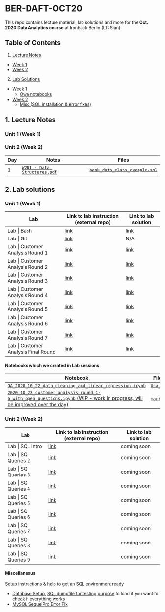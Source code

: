 # BER-DAFT-OCT20


This repo contains lecture material, lab solutions and more for the **Oct. 2020 Data Analytics course** at Ironhack Berlin (LT: Sian)

## Table of Contents

1. [Lecture Notes](#ln)
  * [Week 1](#ln_u1)
  * [Week 2](#ln_u2)
2. [Lab Solutions](#ls)
  * [Week 1](#ls_u1)
    * [Own notebooks](#ls_u1_own)
  * [Week 2](#ls_u2)
    * [Misc (SQL installation & error fixes)](#misc_u)

## 1. Lecture Notes <a name="ln"></a>

### Unit 1 (Week 1) <a name="ln_u1"></a>

### Unit 2 (Week 2) <a name="ln_u2"></a>

| Day | Notes | Files |
|--|--|--|
|1|[`W2D1 - Data Structures.pdf`](https://github.com/student-IH-labs-and-stuff/BER-DAFT-OCT20-SEDA/blob/main/lecture/unit_2/W2D1%20-%20Data%20Structures.pdf)| [`bank_data_class_example.sql`](https://github.com/student-IH-labs-and-stuff/BER-DAFT-OCT20-SEDA/blob/main/lecture/unit_2/bank_data_class_example.sql) |

## 2. Lab solutions

### Unit 1 (Week 1) <a name="ls_u1"></a>

| Lab | Link to lab instruction (external repo) | Link to lab solution |
|-----|-------------------------|----------------------|
| Lab \| Bash | [link](https://github.com/ironhack-labs/lab-bash) | [link](https://github.com/student-IH-labs-and-stuff/BER-DAFT-OCT20-SEDA/blob/main/labs/solutions/1.01_lab_bash_solution.md) |
| Lab \| Git | [link](https://github.com/ironhack-labs/lab-git) | N/A |
| Lab \| Customer Analysis Round 1| [link](https://github.com/ironhack-labs/lab-customer-analysis-round-1)| [link](https://github.com/student-IH-labs-and-stuff/BER-DAFT-OCT20-SEDA/blob/main/labs/solutions/1.03_lab_customer_analysis_round_1_solution.md)|
|Lab \| Customer Analysis Round 2| [link](https://github.com/ironhack-labs/lab-customer-analysis-round-2)| [link](https://github.com/student-IH-labs-and-stuff/BER-DAFT-OCT20-SEDA/blob/main/labs/solutions/1.04_lab_customer_analysis_round_2_solution.md) |
|Lab \| Customer Analysis Round 3| [link](https://github.com/ironhack-labs/lab-customer-analysis-round-3)| [link](https://github.com/student-IH-labs-and-stuff/BER-DAFT-OCT20-SEDA/blob/main/labs/solutions/1.05_lab_customer_analysis_round_3_solution.md) |
| Lab \| Customer Analysis Round 4 | [link](https://github.com/ironhack-labs/lab-customer-analysis-round-4)|[link](https://github.com/student-IH-labs-and-stuff/BER-DAFT-OCT20-SEDA/blob/main/labs/solutions/1.06_lab_customer_analysis_round_4_solution.md)|
|Lab \| Customer Analysis Round 5|[link](https://github.com/ironhack-labs/lab-customer-analysis-round-5)|[link](https://github.com/student-IH-labs-and-stuff/BER-DAFT-OCT20-SEDA/blob/main/labs/solutions/1.07_lab_customer_analysis_round_5_solution.md)|
|Lab \| Customer Analysis Round 6|[link](https://github.com/ironhack-labs/lab-customer-analysis-round-6)|[link](https://github.com/student-IH-labs-and-stuff/BER-DAFT-OCT20-SEDA/blob/main/labs/solutions/1.08_lab_customer_analysis_round_6_solution.md)|
|Lab \| Customer Analysis Round 7|[link](https://github.com/ironhack-labs/lab-customer-analysis-round-7)|[link](https://github.com/student-IH-labs-and-stuff/BER-DAFT-OCT20-SEDA/blob/main/labs/solutions/1.09_lab_customer_analysis_round_7_solution.md)|
|Lab \| Customer Analysis Final Round|[link](https://github.com/ironhack-labs/lab-customer-analysis-final-round)|[link](https://github.com/student-IH-labs-and-stuff/BER-DAFT-OCT20-SEDA/blob/main/labs/solutions/1.09_lab_customer_analysis_final_round_solution.md)|

#### Notebooks which we created in Lab sessions <a name="ls_u1_own"></a>

| Notebook | Files we used in this notebook |
|----------|--------------------------------|
|[`QA_2020_10_22_data_cleaning_and_linear_regression.ipynb`](https://github.com/student-IH-labs-and-stuff/BER-DAFT-OCT20-SEDA/blob/main/labs/notebooks_created_in_class/QA_2020_10_22_data_cleaning_and_linear_regression.ipynb)| [`Usa_Housing.csv`](https://github.com/student-IH-labs-and-stuff/BER-DAFT-OCT20-SEDA/blob/main/labs/notebooks_created_in_class/Usa_Housing.csv)|
|[`2020_10_23_customer_analysis_round_1-6_with_open_questions.ipynb` (WIP - work in progress, will be improved over the day)](https://github.com/student-IH-labs-and-stuff/BER-DAFT-OCT20-SEDA/blob/main/labs/notebooks_created_in_class/2020_10_23_customer_analysis_round_1-6_with_open_questions.ipynb)|[`marketing_customer_analysis.csv`](https://github.com/student-IH-labs-and-stuff/BER-DAFT-OCT20-SEDA/blob/main/labs/notebooks_created_in_class/2020_10_23_data/marketing_customer_analysis.csv)|


### Unit 2 (Week 2) <a name="ls_u2"></a>

| Lab | Link to lab instruction (external repo) | Link to lab solution |
|-----|-------------------------|--------------------------------------|
| Lab \| SQL Intro | [link](https://github.com/ironhack-labs/lab-intro-sql) | coming soon |
| Lab \| SQl Queries 2 | [link](https://github.com/ironhack-labs/lab-sql-2) | coming soon |
| Lab \| SQl Queries 3 | [link](https://github.com/ironhack-labs/lab-sql-3)|coming soon|
| Lab \| SQl Queries 4 | [link](https://github.com/ironhack-labs/lab-sql-4) |coming soon|
| Lab \| SQl Queries 5 | [link](https://github.com/ironhack-labs/lab-sql-5) |coming soon|
| Lab \| SQl Queries 6 | [link](https://github.com/ironhack-labs/lab-sql-6) |coming soon|
| Lab \| SQl Queries 7 | [link](https://github.com/ironhack-labs/lab-sql-7) |coming soon|
| Lab \| SQl Queries 8 | [link](https://github.com/ironhack-labs/lab-sql-8) |coming soon|
| Lab \| SQl Queries 9 | [link](https://github.com/ironhack-labs/lab-sql-9) |coming soon|

#### Miscellaneous <a name="misc_u2"></a>

Setup instructions & help to get an SQL environment ready
* [Database Setup](https://github.com/student-IH-labs-and-stuff/BER-DAFT-OCT20-SEDA/blob/main/misc/setup_instructions_for_next_week/database_setup.md), [SQL dumpfile for testing purpose](https://github.com/student-IH-labs-and-stuff/BER-DAFT-OCT20-SEDA/blob/main/misc/setup_instructions_for_next_week/mysql_dump.sql) to load if you want to check if everything works
* [MySQL SequelPro Error Fix](https://github.com/student-IH-labs-and-stuff/BER-DAFT-OCT20-SEDA/blob/main/misc/setup_instructions_for_next_week/mysql_sequelpro_error_fix.md)
